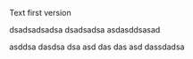 Text first version

dsadsadsadsa
dsadsadsa
asdasddsasad


asddsa
dasdsa
dsa
asd
das
das
asd
dassdadsa